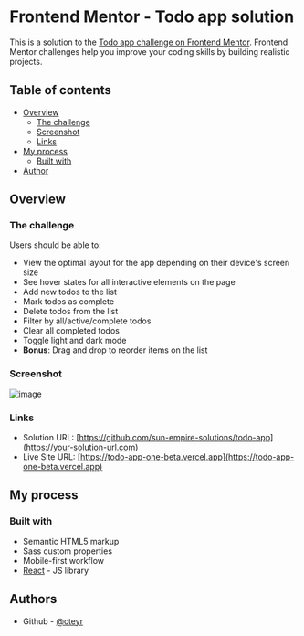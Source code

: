 # Frontend Mentor - Todo app solution

This is a solution to the [Todo app challenge on Frontend Mentor](https://www.frontendmentor.io/challenges/todo-app-Su1_KokOW). Frontend Mentor challenges help you improve your coding skills by building realistic projects.

## Table of contents

- [Overview](#overview)
  - [The challenge](#the-challenge)
  - [Screenshot](#screenshot)
  - [Links](#links)
- [My process](#my-process)
  - [Built with](#built-with)
- [Author](#author)

## Overview

### The challenge

Users should be able to:

- View the optimal layout for the app depending on their device's screen size
- See hover states for all interactive elements on the page
- Add new todos to the list
- Mark todos as complete
- Delete todos from the list
- Filter by all/active/complete todos
- Clear all completed todos
- Toggle light and dark mode
- **Bonus**: Drag and drop to reorder items on the list

### Screenshot

![image](https://user-images.githubusercontent.com/26444448/168933139-6faf6baf-8b3f-4aff-b13f-18f41ea54421.png)

### Links

- Solution URL: [https://github.com/sun-empire-solutions/todo-app](https://your-solution-url.com)
- Live Site URL: [https://todo-app-one-beta.vercel.app](https://todo-app-one-beta.vercel.app)

## My process

### Built with

- Semantic HTML5 markup
- Sass custom properties
- Mobile-first workflow
- [React](https://reactjs.org/) - JS library

## Authors

- Github - [@cteyr](https://github.com/cteyr)
